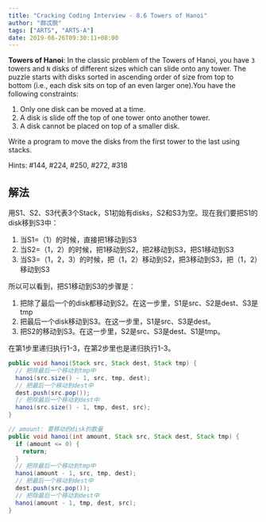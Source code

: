 ```yaml
---
title: "Cracking Coding Interview - 8.6 Towers of Hanoi"
author: "颇忒脱"
tags: ["ARTS", "ARTS-A"]
date: 2019-08-26T09:30:11+08:00
---
```


<!--more-->

**Towers of Hanoi**: In the classic problem of the Towers of Hanoi, you have `3` towers and `N` disks of different sizes which can slide onto any tower. The puzzle starts with disks sorted in ascending order of size from top to bottom (i.e., each disk sits on top of an even larger one).You have the following constraints:

1. Only one disk can be moved at a time.
2. A disk is slide off the top of one tower onto another tower.
3. A disk cannot be placed on top of a smaller disk.

Write a program to move the disks from the first tower to the last using stacks.

Hints: #144, #224, #250, #272, #318

## 解法

用S1、S2、S3代表3个Stack，S1初始有disks，S2和S3为空。现在我们要把S1的disk移到S3中：

1. 当S1=（1）的时候，直接把1移动到S3
2. 当S2=（1，2）的时候，把1移动到S2，把2移动到S3，把S1移动到S3
3. 当S3=（1，2，3）的时候，把（1，2）移动到S2，把3移动到S3，把（1，2）移动到S3

所以可以看到，把S1移动到S3的步骤是：

1. 把除了最后一个的disk都移动到S2。在这一步里，S1是src、S2是dest、S3是tmp
2. 把最后一个disk移动到S3。在这一步里，S1是src、S3是dest。
3. 把S2的移动到S3。在这一步里，S2是src、S3是dest、S1是tmp。

在第1步里递归执行1-3，在第2步里也是递归执行1-3。

```java
public void hanoi(Stack src, Stack dest, Stack tmp) {
  // 把除最后一个移动到tmp中
  hanoi(src.size() - 1, src, tmp, dest);
  // 把最后一个移动到dest中
  dest.push(src.pop());
  // 把除最后一个移动到dest中
  hanoi(src.size() - 1, tmp, dest, src);
}

// amount: 要移动的disk的数量
public void hanoi(int amount, Stack src, Stack dest, Stack tmp) {
  if (amount <= 0) {
    return;
  }
  // 把除最后一个移动到tmp中
  hanoi(amount - 1, src, tmp, dest);
  // 把最后一个移动到dest中
  dest.push(src.pop());
  // 把除最后一个移动到dest中
  hanoi(amount - 1, tmp, dest, src);
}

```

